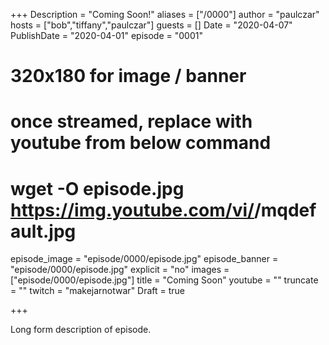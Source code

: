 +++
Description = "Coming Soon!"
aliases = ["/0000"]
author = "paulczar"
hosts = ["bob","tiffany","paulczar"]
guests = []
Date = "2020-04-07"
PublishDate = "2020-04-01"
episode = "0001"
# 320x180 for image / banner
# once streamed, replace with youtube from below command
# wget -O episode.jpg https://img.youtube.com/vi/<youtube-id>/mqdefault.jpg
episode_image = "episode/0000/episode.jpg"
episode_banner = "episode/0000/episode.jpg"
explicit = "no"
images = ["episode/0000/episode.jpg"]
title = "Coming Soon"
youtube = ""
truncate = ""
twitch = "makejarnotwar"
Draft = true

+++

Long form description of episode.